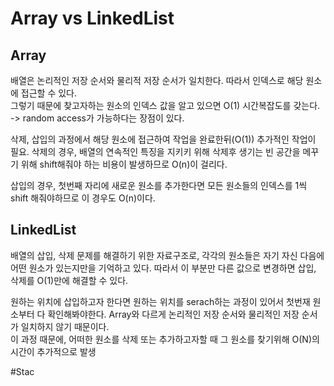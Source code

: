 # Array vs LinkedList

## Array

배열은 논리적인 저장 순서와 물리적 저장 순서가 일치한다. 따라서 인덱스로 해당 원소에 접근할 수 있다.  
그렇기 때문에 찾고자하는 원소의 인덱스 값을 알고 있으면 O(1) 시간복잡도를 갖는다. -> random access가 가능하다는 장점이 있다.

삭제, 삽입의 과정에서 해당 원소에 접근하여 작업을 완료한뒤(O(1)) 추가적인 작업이 필요.
삭제의 경우, 배열의 연속적인 특징을 지키키 위해 삭제후 생기는 빈 공간을 메꾸기 위해 shift해줘야 하는 비용이 발생하므로 O(n)이 걸리다.

삽입의 경우, 첫번째 자리에 새로운 원소를 추가한다면 모든 원소들의 인덱스를 1씩 shift 해줘야하므로 이 경우도 O(n)이다.

## LinkedList

배열의 삽입, 삭제 문제를 해결하기 위한 자료구조로, 각각의 원소들은 자기 자신 다음에 어떤 원소가 있는지만을 기억하고 있다. 따라서 이 부분만 다른 값으로 변경하면 삽입, 삭제를 O(1)만에 해결할 수 있다.

원하는 위치에 삽입하고자 한다면 원하는 위치를 serach하는 과정이 있어서 첫번재 원소부터 다 확인해봐야한다. Array와 다르게 논리적인 저장 순서와 물리적인 저장 순서가 일치하지 않기 때문이다.  
이 과정 때문에, 어떠한 원소를 삭제 또는 추가하고자할 때 그 원소를 찾기위해 O(N)의 시간이 추가적으로 발생

#Stac
